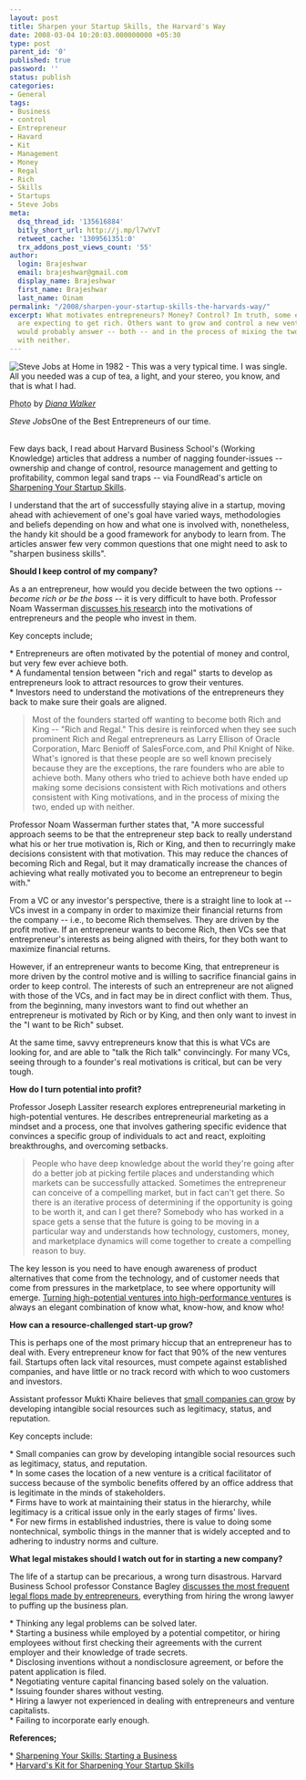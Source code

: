 ```yaml
---
layout: post
title: Sharpen your Startup Skills, the Harvard's Way
date: 2008-03-04 10:20:03.000000000 +05:30
type: post
parent_id: '0'
published: true
password: ''
status: publish
categories:
- General
tags:
- Business
- control
- Entrepreneur
- Havard
- Kit
- Management
- Money
- Regal
- Rich
- Skills
- Startups
- Steve Jobs
meta:
  dsq_thread_id: '135616884'
  bitly_short_url: http://j.mp/l7wYvT
  retweet_cache: '1309561351:0'
  trx_addons_post_views_count: '55'
author:
  login: Brajeshwar
  email: brajeshwar@gmail.com
  display_name: Brajeshwar
  first_name: Brajeshwar
  last_name: Oinam
permalink: "/2008/sharpen-your-startup-skills-the-harvards-way/"
excerpt: What motivates entrepreneurs? Money? Control? In truth, some entrepreneurs
  are expecting to get rich. Others want to grow and control a new venture. But most
  would probably answer -- both -- and in the process of mixing the two, ended up
  with neither.
---
```

<div class="figure"><img src="{{ site.baseurl }}/assets/2008/03/steve-jobs-at-home-1982.jpg" alt="Steve Jobs at Home in 1982 - This was a very typical time. I was single. All you needed was a cup of tea, a light, and your stereo, you know, and that is what I had." />
<p class="credit"><abbr class="type" title="Photograph">Photo</abbr> by <cite><a href="http://digitaljournalist.org/issue0712/y_walker08.html">Diana Walker</a></cite></p>
<p class="caption"><em class="title">Steve Jobs</em>One of the Best Entrepreneurs of our time.</p>
</div>
<p><!--more--><br />
Few days back, I read about Harvard Business School's (Working Knowledge) articles that address a number of nagging founder-issues -- ownership and change of control, resource management and getting to profitability, common legal sand traps -- via FoundRead's article on <a href="http://foundread.com/2008/02/25/harvards-kit-for-sharpening-your-startup-skills/">Sharpening Your Startup Skills</a>.</p>
<p>I understand that the art of successfully staying alive in a startup, moving ahead with achievement of one's goal have varied ways, methodologies and beliefs depending on how and what one is involved with, nonetheless, the handy kit should be a good framework for anybody to learn from. The articles answer few very common questions that one might need to ask to "sharpen business skills".</p>
<p><strong>Should I keep control of my company?</strong></p>
<p>As a an entrepreneur, how would you decide between the two options -- <em>become rich or be the boss</em> -- it is very difficult to have both. Professor Noam Wasserman <a href="http://hbswk.hbs.edu/item/5543.html">discusses his research</a> into the motivations of entrepreneurs and the people who invest in them.</p>
<p>Key concepts include;</p>
<p>* Entrepreneurs are often motivated by the potential of money and control, but very few ever achieve both.<br />
* A fundamental tension between "rich and regal" starts to develop as entrepreneurs look to attract resources to grow their ventures.<br />
* Investors need to understand the motivations of the entrepreneurs they back to make sure their goals are aligned.</p>
<blockquote><p>Most of the founders started off wanting to become both Rich and King -- "Rich and Regal." This desire is reinforced when they see such prominent Rich and Regal entrepreneurs as Larry Ellison of Oracle Corporation, Marc Benioff of SalesForce.com, and Phil Knight of Nike. What's ignored is that these people are so well known precisely because they are the exceptions, the rare founders who are able to achieve both. Many others who tried to achieve both have ended up making some decisions consistent with Rich motivations and others consistent with King motivations, and in the process of mixing the two, ended up with neither.</p></blockquote>
<p>Professor Noam Wasserman further states that, "A more successful approach seems to be that the entrepreneur step back to really understand what his or her true motivation is, Rich or King, and then to recurringly make decisions consistent with that motivation. This may reduce the chances of becoming Rich and Regal, but it may dramatically increase the chances of achieving what really motivated you to become an entrepreneur to begin with."</p>
<p>From a VC or any investor's perspective, there is a straight line to look at -- VCs invest in a company in order to maximize their financial returns from the company -- i.e., to become Rich themselves. They are driven by the profit motive. If an entrepreneur wants to become Rich, then VCs see that entrepreneur's interests as being aligned with theirs, for they both want to maximize financial returns.</p>
<p>However, if an entrepreneur wants to become King, that entrepreneur is more driven by the control motive and is willing to sacrifice financial gains in order to keep control. The interests of such an entrepreneur are not aligned with those of the VCs, and in fact may be in direct conflict with them. Thus, from the beginning, many investors want to find out whether an entrepreneur is motivated by Rich or by King, and then only want to invest in the "I want to be Rich" subset.</p>
<p>At the same time, savvy entrepreneurs know that this is what VCs are looking for, and are able to "talk the Rich talk" convincingly. For many VCs, seeing through to a founder's real motivations is critical, but can be very tough.</p>
<p><strong>How do I turn potential into profit?</strong></p>
<p>Professor Joseph Lassiter research explores entrepreneurial marketing in high-potential ventures. He describes entrepreneurial marketing as a mindset and a process, one that involves gathering specific evidence that convinces a specific group of individuals to act and react, exploiting breakthroughs, and overcoming setbacks.</p>
<blockquote><p>People who have deep knowledge about the world they're going after do a better job at picking fertile places and understanding which markets can be successfully attacked. Sometimes the entrepreneur can conceive of a compelling market, but in fact can't get there. So there is an iterative process of determining if the opportunity is going to be worth it, and can I get there? Somebody who has worked in a space gets a sense that the future is going to be moving in a particular way and understands how technology, customers, money, and marketplace dynamics will come together to create a compelling reason to buy.</p></blockquote>
<p>The key lesson is you need to have enough awareness of product alternatives that come from the technology, and of customer needs that come from pressures in the marketplace, to see where opportunity will emerge. <a href="http://hbswk.hbs.edu/item/5203.html">Turning high-potential ventures into high-performance ventures</a> is always an elegant combination of know what, know-how, and know who!</p>
<p><strong>How can a resource-challenged start-up grow?</strong></p>
<p>This is perhaps one of the most primary hiccup that an entrepreneur has to deal with. Every entrepreneur know for fact that 90% of the new ventures fail. Startups often lack vital resources, must compete against established companies, and have little or no track record with which to woo customers and investors.</p>
<p>Assistant professor Mukti Khaire believes that <a href="http://hbswk.hbs.edu/item/5089.html">small companies can grow</a> by developing intangible social resources such as legitimacy, status, and reputation.</p>
<p>Key concepts include:</p>
<p>* Small companies can grow by developing intangible social resources such as legitimacy, status, and reputation.<br />
* In some cases the location of a new venture is a critical facilitator of success because of the symbolic benefits offered by an office address that is legitimate in the minds of stakeholders.<br />
* Firms have to work at maintaining their status in the hierarchy, while legitimacy is a critical issue only in the early stages of firms' lives.<br />
* For new firms in established industries, there is value to doing some nontechnical, symbolic things in the manner that is widely accepted and to adhering to industry norms and culture.</p>
<p><strong>What legal mistakes should I watch out for in starting a new company?</strong></p>
<p>The life of a startup can be precarious, a wrong turn disastrous. Harvard Business School professor Constance Bagley <a href="http://hbswk.hbs.edu/item/3348.html">discusses the most frequent legal flops made by entrepreneurs</a>, everything from hiring the wrong lawyer to puffing up the business plan. </p>
<p>* Thinking any legal problems can be solved later.<br />
* Starting a business while employed by a potential competitor, or hiring employees without first checking their agreements with the current employer and their knowledge of trade secrets.<br />
* Disclosing inventions without a nondisclosure agreement, or before the patent application is filed.<br />
* Negotiating venture capital financing based solely on the valuation.<br />
* Issuing founder shares without vesting.<br />
* Hiring a lawyer not experienced in dealing with entrepreneurs and venture capitalists.<br />
* Failing to incorporate early enough.</p>
<p><strong>References;</strong></p>
<p>* <a href="http://hbswk.hbs.edu/item/5841.html">Sharpening Your Skills: Starting a Business</a><br />
* <a href="http://foundread.com/2008/02/25/harvards-kit-for-sharpening-your-startup-skills/">Harvard's Kit for Sharpening Your Startup Skills</a></p>
